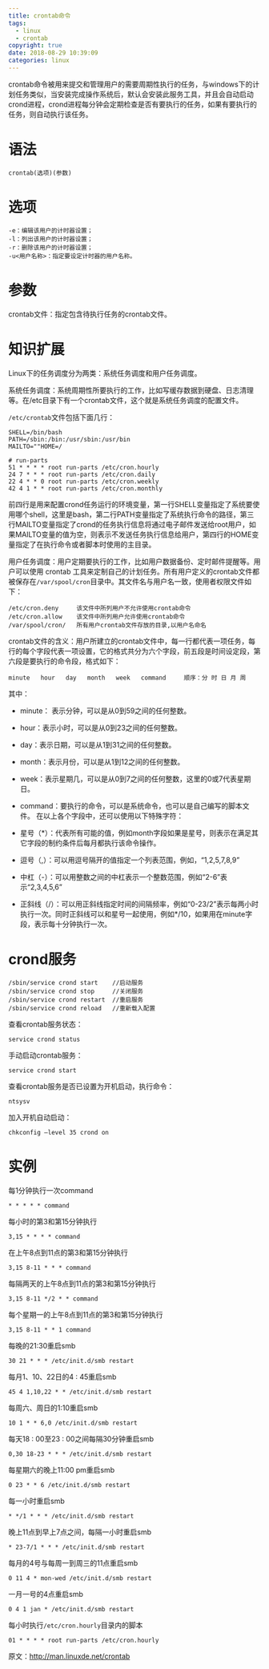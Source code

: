 ```yaml
---
title: crontab命令
tags:
  - linux
  - crontab
copyright: true
date: 2018-08-29 10:39:09
categories: linux
---
```

crontab命令被用来提交和管理用户的需要周期性执行的任务，与windows下的计划任务类似，当安装完成操作系统后，默认会安装此服务工具，并且会自动启动crond进程，crond进程每分钟会定期检查是否有要执行的任务，如果有要执行的任务，则自动执行该任务。<!-- more -->
# 语法 #
```
crontab(选项)(参数)
```
# 选项 #
```
-e：编辑该用户的计时器设置；
-l：列出该用户的计时器设置；
-r：删除该用户的计时器设置；
-u<用户名称>：指定要设定计时器的用户名称。
```
# 参数 #
crontab文件：指定包含待执行任务的crontab文件。

# 知识扩展 #
Linux下的任务调度分为两类：系统任务调度和用户任务调度。

系统任务调度：系统周期性所要执行的工作，比如写缓存数据到硬盘、日志清理等。在/etc目录下有一个crontab文件，这个就是系统任务调度的配置文件。

`/etc/crontab`文件包括下面几行：
```
SHELL=/bin/bash
PATH=/sbin:/bin:/usr/sbin:/usr/bin
MAILTO=""HOME=/

# run-parts
51 * * * * root run-parts /etc/cron.hourly
24 7 * * * root run-parts /etc/cron.daily
22 4 * * 0 root run-parts /etc/cron.weekly
42 4 1 * * root run-parts /etc/cron.monthly
```

前四行是用来配置crond任务运行的环境变量，第一行SHELL变量指定了系统要使用哪个shell，这里是bash，第二行PATH变量指定了系统执行命令的路径，第三行MAILTO变量指定了crond的任务执行信息将通过电子邮件发送给root用户，如果MAILTO变量的值为空，则表示不发送任务执行信息给用户，第四行的HOME变量指定了在执行命令或者脚本时使用的主目录。

用户任务调度：用户定期要执行的工作，比如用户数据备份、定时邮件提醒等。用户可以使用 crontab 工具来定制自己的计划任务。所有用户定义的crontab文件都被保存在`/var/spool/cron`目录中。其文件名与用户名一致，使用者权限文件如下：
```
/etc/cron.deny     该文件中所列用户不允许使用crontab命令
/etc/cron.allow    该文件中所列用户允许使用crontab命令
/var/spool/cron/   所有用户crontab文件存放的目录,以用户名命名
```
crontab文件的含义：用户所建立的crontab文件中，每一行都代表一项任务，每行的每个字段代表一项设置，它的格式共分为六个字段，前五段是时间设定段，第六段是要执行的命令段，格式如下：
```
minute   hour   day   month   week   command     顺序：分 时 日 月 周
```
其中：
- minute： 表示分钟，可以是从0到59之间的任何整数。
- hour：表示小时，可以是从0到23之间的任何整数。
- day：表示日期，可以是从1到31之间的任何整数。
- month：表示月份，可以是从1到12之间的任何整数。
- week：表示星期几，可以是从0到7之间的任何整数，这里的0或7代表星期日。
- command：要执行的命令，可以是系统命令，也可以是自己编写的脚本文件。
在以上各个字段中，还可以使用以下特殊字符：

- 星号（*）：代表所有可能的值，例如month字段如果是星号，则表示在满足其它字段的制约条件后每月都执行该命令操作。
- 逗号（,）：可以用逗号隔开的值指定一个列表范围，例如，“1,2,5,7,8,9”
- 中杠（-）：可以用整数之间的中杠表示一个整数范围，例如“2-6”表示“2,3,4,5,6”
- 正斜线（/）：可以用正斜线指定时间的间隔频率，例如“0-23/2”表示每两小时执行一次。同时正斜线可以和星号一起使用，例如*/10，如果用在minute字段，表示每十分钟执行一次。

# crond服务 #
```
/sbin/service crond start    //启动服务
/sbin/service crond stop     //关闭服务
/sbin/service crond restart  //重启服务
/sbin/service crond reload   //重新载入配置
```
查看crontab服务状态：
```
service crond status
```
手动启动crontab服务：
```
service crond start
```
查看crontab服务是否已设置为开机启动，执行命令：
```
ntsysv
```
加入开机自动启动：
```
chkconfig –level 35 crond on
```
# 实例 #
每1分钟执行一次command
```
* * * * * command
```

每小时的第3和第15分钟执行
```
3,15 * * * * command
```
在上午8点到11点的第3和第15分钟执行
```
3,15 8-11 * * * command
```
每隔两天的上午8点到11点的第3和第15分钟执行
```
3,15 8-11 */2 * * command
```
每个星期一的上午8点到11点的第3和第15分钟执行
```
3,15 8-11 * * 1 command
```
每晚的21:30重启smb 
```
30 21 * * * /etc/init.d/smb restart
```
每月1、10、22日的4 : 45重启smb 
```
45 4 1,10,22 * * /etc/init.d/smb restart
```
每周六、周日的1:10重启smb
```
10 1 * * 6,0 /etc/init.d/smb restart
```
每天18 : 00至23 : 00之间每隔30分钟重启smb 
```
0,30 18-23 * * * /etc/init.d/smb restart
```

每星期六的晚上11:00 pm重启smb 
```
0 23 * * 6 /etc/init.d/smb restart
```

每一小时重启smb 
```
* */1 * * * /etc/init.d/smb restart
```
晚上11点到早上7点之间，每隔一小时重启smb
```
* 23-7/1 * * * /etc/init.d/smb restart
```

每月的4号与每周一到周三的11点重启smb 
```
0 11 4 * mon-wed /etc/init.d/smb restart
```

一月一号的4点重启smb
```
0 4 1 jan * /etc/init.d/smb restart
```

每小时执行`/etc/cron.hourly`目录内的脚本
```
01 * * * * root run-parts /etc/cron.hourly
```

原文：http://man.linuxde.net/crontab